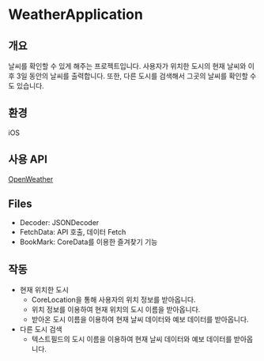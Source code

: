 # WeatherApplication

## 개요
 날씨를 확인할 수 있게 해주는 프로젝트입니다. 사용자가 위치한 도시의 현재 날씨와 이후 3일 동안의 날씨를 출력합니다. 또한, 다른 도시를 검색해서 그곳의 날씨를 확인할 수도 있습니다.
 
## 환경
 iOS
 
## 사용 API
 [OpenWeather](https://openweathermap.org)

## Files
- Decoder: JSONDecoder
- FetchData: API 호출, 데이터 Fetch
- BookMark: CoreData를 이용한 즐겨찾기 기능

## 작동
* 현재 위치한 도시
  - CoreLocation을 통해 사용자의 위치 정보를 받아옵니다.
  - 위치 정보를 이용하여 현재 위치의 도시 이름을 받아옵니다.
  - 받아온 도시 이름을 이용하여 현재 날씨 데이터와 예보 데이터를 받아옵니다.
* 다른 도시 검색 
  - 텍스트필드의 도시 이름을 이용하여 현재 날씨 데이터와 예보 데이터를 받아옵니다.
